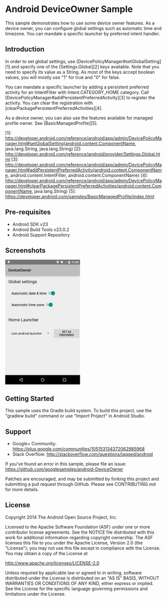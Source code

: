 
Android DeviceOwner Sample
===================================

This sample demonstrates how to use some device owner features. As a device owner, you can configure
global settings such as automatic time and timezone. You can mandate a specific launcher by
preferred intent handler.

Introduction
------------

In order to set global settings, use [DevicePolicyManager#setGlobalSetting][1] and specify one of
the [Settings.Global][2] keys available. Note that you need to specify its value as a String. As
most of the keys accept boolean values, you will mostly use "1" for true and "0" for false.

You can mandate a specific launcher by adding a persistent preferred activity for an IntentFilter
with Intent.CATEGORY_HOME category. Call [DevicePolicyManager#addPersistentPreferredActivity][3] to
register the activity. You can clear the registration with
[clearPackagePersistentPreferredActivities][4].

As a device owner, you can also use the features available for managed profile owner. See
[BasicManagedProfile][5].

[1]: http://developer.android.com/reference/android/app/admin/DevicePolicyManager.html#setGlobalSetting(android.content.ComponentName, java.lang.String, java.lang.String)
[2]: http://developer.android.com/reference/android/provider/Settings.Global.html
[3]: http://developer.android.com/reference/android/app/admin/DevicePolicyManager.html#addPersistentPreferredActivity(android.content.ComponentName, android.content.IntentFilter, android.content.ComponentName)
[4]: http://developer.android.com/reference/android/app/admin/DevicePolicyManager.html#clearPackagePersistentPreferredActivities(android.content.ComponentName, java.lang.String)
[5]: https://developer.android.com/samples/BasicManagedProfile/index.html

Pre-requisites
--------------

- Android SDK v23
- Android Build Tools v23.0.2
- Android Support Repository

Screenshots
-------------

<img src="screenshots/1-main.png" height="400" alt="Screenshot"/> 

Getting Started
---------------

This sample uses the Gradle build system. To build this project, use the
"gradlew build" command or use "Import Project" in Android Studio.

Support
-------

- Google+ Community: https://plus.google.com/communities/105153134372062985968
- Stack Overflow: http://stackoverflow.com/questions/tagged/android

If you've found an error in this sample, please file an issue:
https://github.com/googlesamples/android-DeviceOwner

Patches are encouraged, and may be submitted by forking this project and
submitting a pull request through GitHub. Please see CONTRIBUTING.md for more details.

License
-------

Copyright 2014 The Android Open Source Project, Inc.

Licensed to the Apache Software Foundation (ASF) under one or more contributor
license agreements.  See the NOTICE file distributed with this work for
additional information regarding copyright ownership.  The ASF licenses this
file to you under the Apache License, Version 2.0 (the "License"); you may not
use this file except in compliance with the License.  You may obtain a copy of
the License at

http://www.apache.org/licenses/LICENSE-2.0

Unless required by applicable law or agreed to in writing, software
distributed under the License is distributed on an "AS IS" BASIS, WITHOUT
WARRANTIES OR CONDITIONS OF ANY KIND, either express or implied.  See the
License for the specific language governing permissions and limitations under
the License.
